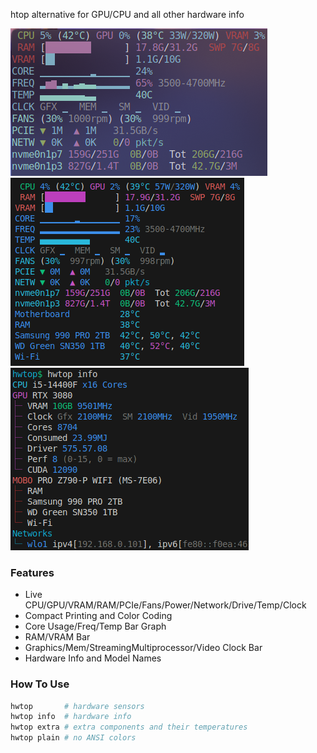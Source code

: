 htop alternative for GPU/CPU and all other hardware info

![TUI Alacritty](tui-alacritty.png)
![TUI VSCode](tui-vscode.png)
![TUI VSCode](tui-hwinfo.png)

### Features
- Live CPU/GPU/VRAM/RAM/PCIe/Fans/Power/Network/Drive/Temp/Clock
- Compact Printing and Color Coding
- Core Usage/Freq/Temp Bar Graph
- RAM/VRAM Bar
- Graphics/Mem/StreamingMultiprocessor/Video Clock Bar
- Hardware Info and Model Names

### How To Use
``` bash
hwtop       # hardware sensors
hwtop info  # hardware info
hwtop extra # extra components and their temperatures
hwtop plain # no ANSI colors
```